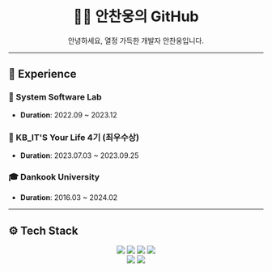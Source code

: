 <h1 align="center">👨‍💻 안찬웅의 GitHub</h1>
<p align="center">안녕하세요, 열정 가득한 개발자 안찬웅입니다.</p>

---

## 📜 Experience

### 🚀 System Software Lab
- **Duration**: 2022.09 ~ 2023.12

### 🌟 KB_IT'S Your Life 4기 (최우수상)
- **Duration**: 2023.07.03 ~ 2023.09.25
 
### 🎓 Dankook University
- **Duration**: 2016.03 ~ 2024.02
---

## ⚙️ Tech Stack
<p align="center">
  <img src="https://img.shields.io/badge/Python-3776AB?style=for-the-badge&logo=python&logoColor=white"/>
  <img src="https://img.shields.io/badge/Java-ED8B00?style=for-the-badge&logo=java&logoColor=white"/>
  <img src="https://img.shields.io/badge/SpringBoot-6DB33F?style=for-the-badge&logo=spring-boot&logoColor=white"/>
  <img src="https://img.shields.io/badge/Oracle-F80000?style=for-the-badge&logo=oracle&logoColor=white"/> <br>
  <img src="https://img.shields.io/badge/SWAGGER-85EA2D?style=for-the-badge&logo=swagger&logoColor=white"/>
  <img src="https://img.shields.io/badge/JIRA-0052CC?style=for-the-badge&logo=jira-software&logoColor=white"/>
</p> 
